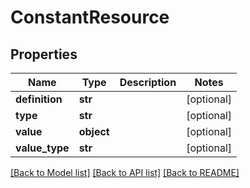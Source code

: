 # ConstantResource

## Properties
Name | Type | Description | Notes
------------ | ------------- | ------------- | -------------
**definition** | **str** |  | [optional] 
**type** | **str** |  | [optional] 
**value** | **object** |  | [optional] 
**value_type** | **str** |  | [optional] 

[[Back to Model list]](../README.md#documentation-for-models) [[Back to API list]](../README.md#documentation-for-api-endpoints) [[Back to README]](../README.md)


